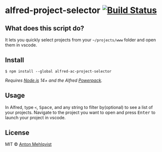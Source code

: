 # alfred-project-selector [![Build Status](https://travis-ci.org/AntonMehlqvist/alfred-project-selector.svg?branch=master)](https://travis-ci.org/AntonMehlqvist/alfred-project-selector)

## What does this script do?

It lets you quickly select projects from your `~/projects/www` folder and open them in vscode.


## Install

```
$ npm install --global alfred-ac-project-selector
```

*Requires [Node.js](https://nodejs.org) 14+ and the Alfred [Powerpack](https://www.alfredapp.com/powerpack/).*


## Usage

In Alfred, type `<`, <kbd> Space</kbd>, and any string to filter by(optional) to see a list of your projects.
Navigate to the project you want to open and press <kbd>Enter</kbd> to launch your project in vscode.


## License

MIT © [Anton Mehlqvist](http://no-website)
